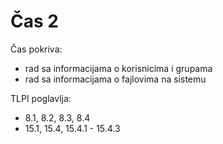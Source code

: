 # Čas 2
Čas pokriva:

- rad sa informacijama o korisnicima i grupama
- rad sa informacijama o fajlovima na sistemu

TLPI poglavlja:

- 8.1, 8.2, 8.3, 8.4
- 15.1, 15.4, 15.4.1 - 15.4.3